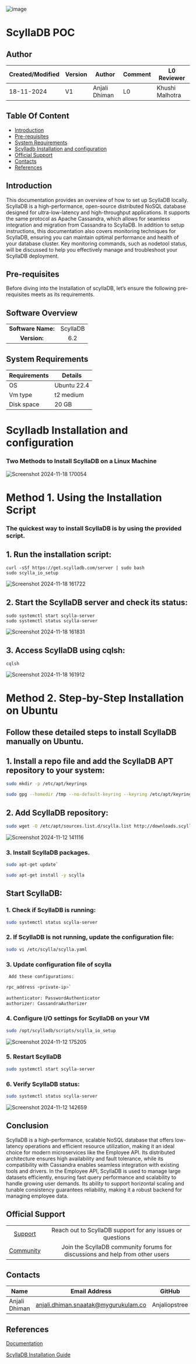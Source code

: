 ![image](https://github.com/user-attachments/assets/7cdf2df0-9bfa-42f3-98f3-056b5899bbe1)

# ScyllaDB POC

## Author

| Created/Modified | Version | Author               | Comment         | L0 Reviewer      |
|-------------------|---------|----------------------|-----------------|------------------|
| 18-11-2024        | V1     | Anjali Dhiman | L0    |  Khushi Malhotra |

## Table Of Content

- [Introduction](#introduction)
- [Pre-requisites](#pre-requisites)
- [System Requirements](#system-requirements)
- [Scylladb Installation and configuration](#scylladb-installation-and-configuration)
- [Official Support](#official-support)
- [Contacts](#contacts)
- [References](#references)


## Introduction
This documentation provides an overview of how to set up ScyllaDB locally. ScyllaDB is a high-performance, open-source distributed NoSQL database designed for ultra-low-latency and high-throughput applications. It supports the same protocol as Apache Cassandra, which allows for seamless integration and migration from Cassandra to ScyllaDB. In addition to setup instructions, this documentation also covers monitoring techniques for ScyllaDB, ensuring you can maintain optimal performance and health of your database cluster. Key monitoring commands, such as nodetool status, will be discussed to help you effectively manage and troubleshoot your ScyllaDB deployment.

## Pre-requisites

Before diving into the Installation of scyllaDB, let’s ensure the following pre-requisites meets as its requirements.

## Software Overview
|                  |         |
|:----------------:|:-------:|
| **Software Name:**| ScyllaDB|
|**Version:**| 6.2 |

## System Requirements
| **Requirements** | **Details** |
|---------|---------|
| OS |  Ubuntu 22.4 |
| Vm type | t2 medium |
| Disk space | 20 GB |



# Scylladb Installation and configuration
### Two Methods to Install ScyllaDB on a Linux Machine
![Screenshot 2024-11-18 170054](https://github.com/user-attachments/assets/25da80d4-4f36-41c4-bc0a-0a8374e91ff3)


# Method 1. Using the Installation Script
### The quickest way to install ScyllaDB is by using the provided script.

## 1. Run the installation script:
```
curl -sSf https://get.scylladb.com/server | sudo bash
sudo scylla_io_setup
```
![Screenshot 2024-11-18 161722](https://github.com/user-attachments/assets/3be1e5c9-76dc-42a1-85ba-27e17721ed84)


## 2. Start the ScyllaDB server and check its status:
```
sudo systemctl start scylla-server
sudo systemctl status scylla-server
```
![Screenshot 2024-11-18 161831](https://github.com/user-attachments/assets/9c6a0d24-22a6-44d9-ae19-79b1757f9dd7)

## 3. Access ScyllaDB using cqlsh:
```
cqlsh
```
![Screenshot 2024-11-18 161912](https://github.com/user-attachments/assets/3654db11-4887-4fce-895b-45d8211ac164)

# Method 2. Step-by-Step Installation on Ubuntu
## Follow these detailed steps to install ScyllaDB manually on Ubuntu.

## 1. Install a repo file and add the ScyllaDB APT repository to your system:

```bash
sudo mkdir -p /etc/apt/keyrings

sudo gpg --homedir /tmp --no-default-keyring --keyring /etc/apt/keyrings/scylladb.gpg --keyserver hkp://keyserver.ubuntu.com:80 --recv-keys A43E06657BAC99E3
```

## 2. Add ScyllaDB repository:
  
```bash
sudo wget -O /etc/apt/sources.list.d/scylla.list http://downloads.scylladb.com/deb/debian/scylla-6.2.list
```

![Screenshot 2024-11-12 141116](https://github.com/user-attachments/assets/ab1d7faf-e3ef-41e9-8d84-9a830bd85777)

### 3. Install ScyllaDB packages.

```bash
sudo apt-get update`

sudo apt-get install -y scylla
```

## **Start ScyllaDB**:

### 1. Check if ScyllaDB is running:

```bash 
sudo systemctl status scylla-server
```

### 2. If ScyllaDB is not running, update the configuration file:

```bash
sudo vi /etc/scylla/scylla.yaml
```

### 3. Update configuration file of scylla
```bash
 Add these configurations:

rpc_address <private-ip>`
  
authenticator: PasswordAuthenticator
authorizer: CassandraAuthorizer
```

### 4. Configure I/O settings for ScyllaDB on your VM

```bash
sudo /opt/scylladb/scripts/scylla_io_setup
```

![Screenshot 2024-11-12 175205](https://github.com/user-attachments/assets/c6e9883b-1e08-4159-a7b5-a486db9fe076)



### 5. Restart ScyllaDB

```bash 
sudo systemctl start scylla-server
```

### 6. Verify ScyllaDB status:

```bash
sudo systemctl status scylla-server
```

![Screenshot 2024-11-12 142659](https://github.com/user-attachments/assets/11a54d9e-9783-466f-831f-260cdc9e0e3f)

## Conclusion

ScyllaDB is a high-performance, scalable NoSQL database that offers low-latency operations and efficient resource utilization, making it an ideal choice for modern microservices like the Employee API. Its distributed architecture ensures high availability and fault tolerance, while its compatibility with Cassandra enables seamless integration with existing tools and drivers. In the Employee API, ScyllaDB is used to manage large datasets efficiently, ensuring fast query performance and scalability to handle growing user demands. Its ability to support horizontal scaling and tunable consistency guarantees reliability, making it a robust backend for managing employee data.


## Official Support

|                |                                       |
|:--------------:|:-------------------------------------:|
|[Support](https://www.scylladb.com/product/support/)|Reach out to ScyllaDB support for any issues or questions|
|[Community](https://forum.scylladb.com/)|Join the ScyllaDB community forums for discussions and help from other users|


## Contacts

| Name| Email Address      | GitHub | URL |
|-----|--------------------------|----------|---------|
| Anjali Dhiman | anjali.dhiman.snaatak@mygurukulam.co |  Anjaliopstree  |  https://github.com/Anjaliopstree  |

## References

[Documentation](https://github.com/avengers-p11/Documentation/blob/main/OT%20MS%20Understanding/ScyllaDB/Scylladb-documentation.md?plain=1)

[ScyllaDB Installation Guide](https://opensource.docs.scylladb.com/stable/getting-started/install-scylla/index.html)
